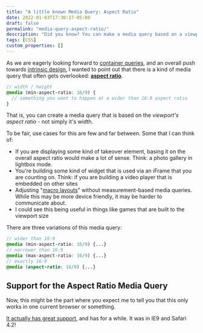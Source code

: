 ```yaml
---
title: "A little known Media Query: Aspect Ratio"
date: 2022-01-03T17:30:17-05:00
draft: false
permalink: "media-query-aspect-ratio/"
description: "Did you know? You can make a media query based on a viewports aspect ratio, not just it's width."
tags: [CSS]
custom_properties: []
---
```


As we are eagerly looking forward to [container queries](https://developer.mozilla.org/en-US/docs/Web/CSS/CSS_Container_Queries), and an overall push towards [intrinsic design](https://css-tricks.com/tag/intrinsic-design/), I wanted to point out that there is a kind of media query that often gets overlooked: **[aspect ratio](https://developer.mozilla.org/en-US/docs/Web/CSS/@media/aspect-ratio)**.

```scss
// width / height
@media (min-aspect-ratio: 16/9) {
  // something you want to happen at a wider than 16:9 aspect ratio
}
```

That is, you can create a media query that is based on the _viewport's aspect ratio_ - not simply it's width.

To be fair, use cases for this are few and far between. Some that I can think of:

- If you are displaying some kind of takeover element, basing it on the overall aspect ratio would make a lot of sense. Think: a photo gallery in lightbox mode.
- You're building some kind of widget that is used via an iFrame that you are counting on. Think: if you are building a video player that is embedded on other sites
- Adjusting "[macro layouts](https://web.dev/learn/design/macro-layouts/)" without measurement-based media queries. While this may be more device friendly, it may be harder to communicate about.
- I could see this being useful in things like games that are built to the viewport size

There are three variations of this media query:

```scss
// wider than 16:9
@media (min-aspect-ratio: 16/9) {...}
// narrower than 16:9
@media (max-aspect-ratio: 16/9) {...}
// exactly 16:9
@media (aspect-ratio: 16/9) {...}
```

## Support for the Aspect Ratio Media Query

Now, this might be the part where you expect me to tell you that this only works in one current browser or something.

[It actually has great support](https://caniuse.com/mdn-css_at-rules_media_aspect-ratio), and has for a while. It was in IE9 and Safari 4.2!
